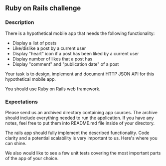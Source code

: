 ## Ruby on Rails challenge

### Description

There is a hypothetical mobile app that needs the following functionality:

 - Display a list of posts
 - Like/dislike a post by a current user
 - Display "heart" icon if a post has been liked by a current user
 - Display number of likes that a post has
 - Display "comment" and "publication date" of a post
 
Your task is to design, implement and document HTTP JSON API for this
hypothetical mobile app.

You should use Ruby on Rails web framework.

### Expectations

Please send us an archived directory containing app sources. The archive
should include everything needed to run the application. If you have any
notes, feel free to put them into README.md file inside of your directory.

The rails app should fully implement the described functionality.
Code clarity and a potential scalability is very important to us. Here's
where you can shine.

We also would like to see a few unit tests covering the most important
parts of the app of your choice.
